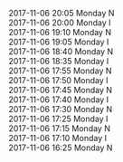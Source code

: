 2017-11-06 20:05 Monday  N  
2017-11-06 20:00 Monday  I  
2017-11-06 19:10 Monday  N  
2017-11-06 19:05 Monday  I  
2017-11-06 18:40 Monday  N  
2017-11-06 18:35 Monday  I  
2017-11-06 17:55 Monday  N  
2017-11-06 17:50 Monday  I  
2017-11-06 17:45 Monday  N  
2017-11-06 17:40 Monday  I  
2017-11-06 17:30 Monday  N  
2017-11-06 17:25 Monday  I  
2017-11-06 17:15 Monday  N  
2017-11-06 17:10 Monday  I  
2017-11-06 16:25 Monday  N  
